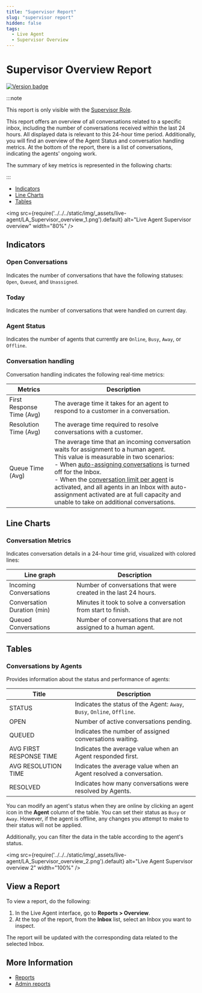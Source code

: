 ```yaml
---
title: "Supervisor Report" 
slug: "supervisor report" 
hidden: false 
tags:
  - Live Agent
  - Supervisor Overview
---
```


# Supervisor Overview Report

<a href="Updated"><img src="https://img.shields.io/badge/Updated_in-v4.46-blue" alt="Version badge" /></a>

:::note

  This report is only visible with the [Supervisor Role](../roles.md#supervisor).

  This report offers an overview of all conversations related to a specific inbox,
  including the number of conversations received within the last 24 hours.
  All displayed data is relevant to this 24-hour time period.
  Additionally, you will find an overview of the Agent Status and conversation handling metrics.
  At the bottom of the report, there is a list of conversations, indicating the agents' ongoing work.

  The summary of key metrics is represented in the following charts:

:::


- [Indicators](#indicators)
- [Line Charts](#line-charts)
- [Tables](#tables)

<img src={require('../../../static/img/_assets/live-agent/LA_Supervisor_overview_1.png').default} alt="Live Agent Supervisor overview" width="80%" />

## Indicators

### Open Conversations

Indicates the number of conversations that have the following statuses: `Open`, `Queued`, and `Unassigned`.

### Today

Indicates the number of conversations that were handled on current day.

### Agent Status

Indicates the number of agents that currently are `Online`, `Busy`, `Away`, or `Offline`.

### Conversation handling

Conversation handling indicates the following real-time metrics:

| Metrics                   | Description                                                                                                                                                                                                                                                                                                                                                                                                                                                                                                                                    |
|---------------------------|------------------------------------------------------------------------------------------------------------------------------------------------------------------------------------------------------------------------------------------------------------------------------------------------------------------------------------------------------------------------------------------------------------------------------------------------------------------------------------------------------------------------------------------------|
| First Response Time (Avg) | The average time it takes for an agent to respond to a customer in a conversation.                                                                                                                                                                                                                                                                                                                                                                                                                                                             |
| Resolution Time (Avg)     | The average time required to resolve conversations with a customer.                                                                                                                                                                                                                                                                                                                                                                                                                                                                            |
| Queue Time (Avg)          | The average time that an incoming conversation waits for assignment to a human agent.<br />This value is measurable in two scenarios:<br />- When [auto-assigning conversations](../conversation/conversation-routing/automatic-mode.md#automatic-assignment) is turned off for the Inbox.<br />- When the [conversation limit per agent](../settings/account-settings.md#conversation-limit-per-agent) is activated, and all agents in an Inbox with auto-assignment activated are at full capacity and unable to take on additional conversations. |

## Line Charts

### Conversation Metrics

Indicates conversation details in a 24-hour time grid, visualized with colored lines:

| Line graph                  | Description                                                     |
|-----------------------------|-----------------------------------------------------------------|
| Incoming Conversations      | Number of conversations that were created in the last 24 hours. |
| Conversation Duration (min) | Minutes it took to solve a conversation from start to finish.   |
| Queued Conversations        | Number of conversations that are not assigned to a human agent. |

## Tables

### Conversations by Agents

Provides information about the status and performance of agents:

| Title                   | Description                                                             |
|-------------------------|-------------------------------------------------------------------------|
| STATUS                  | Indicates the status of the Agent: `Away`, `Busy`, `Online`, `Offline`. |
| OPEN                    | Number of active conversations pending.                                 |
| QUEUED                  | Indicates the number of assigned conversations waiting.                 |
| AVG FIRST RESPONSE TIME | Indicates the average value when an Agent responded first.              |
| AVG RESOLUTION TIME     | Indicates the average value when an Agent resolved a conversation.      |
| RESOLVED                | Indicates how many conversations were resolved by Agents.               |

You can modify an agent's status when they are online by clicking an agent icon in the **Agent** column of the table.
You can set their status as `Busy` or `Away`.
However, if the agent is offline, any changes you attempt to make to their status will not be applied.

Additionally, you can filter the data in the table according to the agent's status.

<img src={require('../../../static/img/_assets/live-agent/LA_Supervisor_overview_2.png').default} alt="Live Agent Supervisor overview 2" width="100%" />

## View a Report

To view a report, do the following:

1. In the Live Agent interface, go to **Reports > Overview**. 
2. At the top of the report, from the **Inbox** list, select an Inbox you want to inspect.

The report will be updated with the corresponding data related to the selected Inbox.

## More Information

- [Reports](overview.md)
- [Admin reports](admin/overview.md)